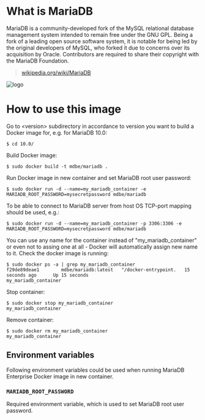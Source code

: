 # What is MariaDB

MariaDB is a community-developed fork of the MySQL relational database management system intended to remain free under the GNU GPL.
Being a fork of a leading open source software system, it is notable for being led by the original developers of MySQL, who forked
it due to concerns over its acquisition by Oracle. Contributors are required to share their copyright with the MariaDB Foundation.

> [wikipedia.org/wiki/MariaDB](http://en.wikipedia.org/wiki/MariaDB)

![logo](http://badges.mariadb.org/logo/Mariadb-seal-shaded-browntext-alt.png)

# How to use this image

Go to &lt;version&gt; subdirectory in accordance to version you want to build a Docker image for, e.g. for MariaDB 10.0:

```
$ cd 10.0/
```

Build Docker image:

```
$ sudo docker build -t mdbe/mariadb .
```

Run Docker image in new container and set MariaDB root user password:

```
$ sudo docker run -d --name=my_mariadb_container -e MARIADB_ROOT_PASSWORD=mysecretpassword mdbe/mariadb
```

To be able to connect to MariaDB server from host OS TCP-port mapping should be used, e.g.:

```
$ sudo docker run -d --name=my_mariadb_container -p 3306:3306 -e MARIADB_ROOT_PASSWORD=mysecretpassword mdbe/mariadb
```

You can use any name for the container instead of &quot;my\_mariadb\_container&quot; or even not to assing one at all -
Docker will automatically assign new name to it. Check the docker image is running:

```
$ sudo docker ps -a | grep my_mariadb_container
f29de89deae1        mdbe/mariadb:latest   "/docker-entrypoint.   15 seconds ago      Up 15 seconds                                   my_mariadb_container
```

Stop container:

```
$ sudo docker stop my_mariadb_container
my_mariadb_container
```

Remove container:

```
$ sudo docker rm my_mariadb_container
my_mariadb_container
```

## Environment variables

Following environment variables could be used when running MariaDB Enterprise Docker image in new container.

### `MARIADB_ROOT_PASSWORD`

Required environment variable, which is used to set MariaDB root user password.
